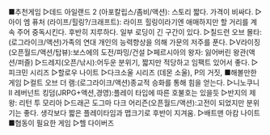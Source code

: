 ■추천게임
 ▷데드 아일랜드 2 (아포칼립스/좀비/액션): 스토리 짧다. 가격이 비싸다.
 ▷아이 엠 퓨처 (라이프/힐링?/크래프트): 라이프 힐링이라기엔 애매하지만 할 거리를 계속 주어 중독시킨다. 후반히 지루하다. 일부 로딩이 긴 구간이 있다.
 ▷칠드런 오브 몰타:(로그라이크/액션)가족의 연대 개인의 능력향상을 의해 가문의 저주를 푼다.
 ▷V라이징(오픈월드/액션/탑뷰):보스에의 도전/파밍/건설
 ▷페르시아의 왕자: 잃어버린 왕관(액션/퍼즐)
 ▷드레지(오픈/낚시):어두운 분위기, 짧지만 적당하고 임팩트 있어서 좋다.
 ▷피크민 시리즈
 ▷할로우 나이트
 ▷다크소울 시리즈 (데몬 소울), P의 거짓, 
■해볼만한 게임
 ▷컬트 오브 더 램:(로그라이크/액션)종교적 승화를 통해 힘을 얻는다.
 ▷니노쿠니 II 레버넌트 킹덤(JRPG+액션,경영):플레이 타입에 따른 호불호는 있을듯
 ▷반지의 제왕: 리턴 투 모리아
 ▷드래곤 도그마 다크 어리즌(오픈월드/액션):고전이 되었지만 분위기는 좋다. 생각보다 짧은 플레이타임과 맵크기로 후반이 지겨움.
 ▷배트맨 아캄 나이트
■협동이 필요한 게임
 ▷헬 다이버즈

